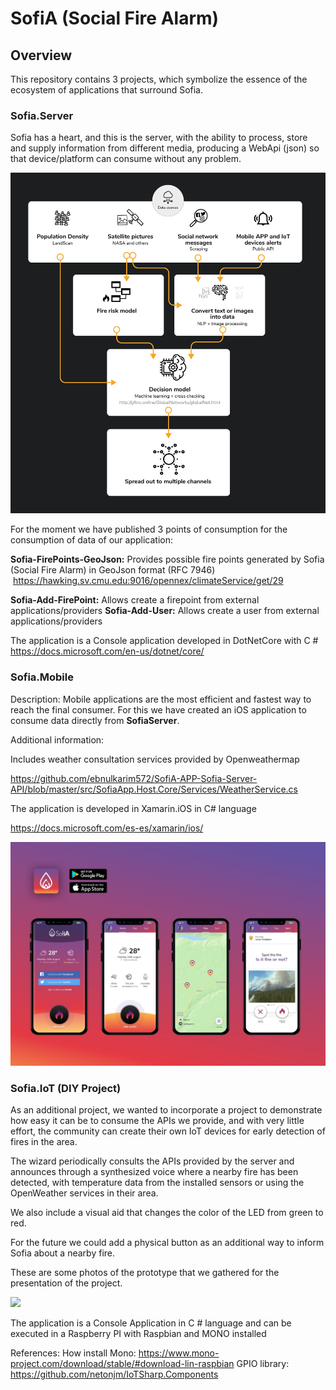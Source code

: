 # SofiA (Social Fire Alarm)

## Overview

This repository contains 3 projects, which symbolize the essence of the ecosystem of applications that surround Sofia.


### Sofia.Server

Sofia has a heart, and this is the server, with the ability to process, store and supply information from different media, producing a WebApi (json) so that device/platform can consume without any problem.


![](https://github.com/ebnulkarim572/SofiA-App-Project-Documentation/blob/master/diagrams/SofiaSummary.jpg)



For the moment we have published 3 points of consumption for the consumption of data of our application:


**Sofia-FirePoints-GeoJson:** Provides possible fire points generated by Sofia (Social Fire Alarm) in GeoJson format (RFC 7946)
 https://hawking.sv.cmu.edu:9016/opennex/climateService/get/29

**Sofia-Add-FirePoint:** Allows create a firepoint from external applications/providers
**Sofia-Add-User:** Allows create a user from external applications/providers

The application is a Console application developed in DotNetCore with C #
https://docs.microsoft.com/en-us/dotnet/core/

### Sofia.Mobile

Description:
Mobile applications are the most efficient and fastest way to reach the final consumer. For this we have created an iOS application to consume data directly from **SofiaServer**.

Additional information:

Includes weather consultation services provided by Openweathermap

https://github.com/ebnulkarim572/SofiA-APP-Sofia-Server-API/blob/master/src/SofiaApp.Host.Core/Services/WeatherService.cs

The application is developed in Xamarin.iOS in C# language 

https://docs.microsoft.com/es-es/xamarin/ios/


![](https://github.com/ebnulkarim572/SofiA-App-Project-Documentation/blob/master/images/APP%20Mockup.jpg)



### Sofia.IoT (DIY Project)

As an additional project, we wanted to incorporate a project to demonstrate how easy it can be to consume the APIs we provide, and with very little effort, the community can create their own IoT devices for early detection of fires in the area.

The wizard periodically consults the APIs provided by the server and announces through a synthesized voice where a nearby fire has been detected, with temperature data from the installed sensors or using the OpenWeather services in their area.

We also include a visual aid that changes the color of the LED from green to red.

For the future we could add a physical button as an additional way to inform Sofia about a nearby fire.

These are some photos of the prototype that we gathered for the presentation of the project.


![](https://github.com/ebnulkarim572/SofiA-APP-Sofia-Server-API/blob/master/Assets/iot.png)



The application is a Console Application in C # language and can be executed in a Raspberry PI with Raspbian and MONO installed

References:
How install Mono: https://www.mono-project.com/download/stable/#download-lin-raspbian
GPIO library: https://github.com/netonjm/IoTSharp.Components
